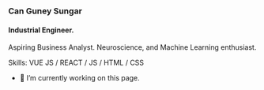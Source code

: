 ### Can Guney Sungar
#### Industrial Engineer.

Aspiring Business Analyst. Neuroscience, and Machine Learning enthusiast. 

Skills: VUE JS / REACT / JS / HTML / CSS

- 🔭 I’m currently working on this page. 




